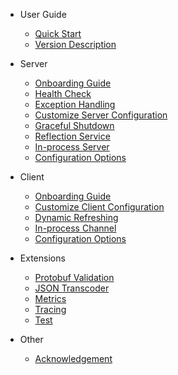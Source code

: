 - User Guide
  - [Quick Start](en-us/guide/quickstart.md)
  - [Version Description](en-us/guide/version.md)

- Server
  - [Onboarding Guide](en-us/server/onboarding.md)
  - [Health Check](en-us/server/health-check.md)
  - [Exception Handling](en-us/server/exception-handling.md)
  - [Customize Server Configuration](en-us/server/customize-server-config.md)
  - [Graceful Shutdown](en-us/server/graceful-shutdown.md)
  - [Reflection Service](en-us/server/reflection-service.md)
  - [In-process Server](en-us/server/in-process-server.md)
  - [Configuration Options](en-us/server/configuration.md)

- Client
  - [Onboarding Guide](en-us/client/onboarding.md)
  - [Customize Client Configuration](en-us/client/customize-client-config.md)
  - [Dynamic Refreshing](en-us/client/dynamic-refresh.md)
  - [In-process Channel](en-us/client/in-process-channel.md)
  - [Configuration Options](en-us/client/configuration.md)

- Extensions
  - [Protobuf Validation](en-us/extension/protobuf-validation.md)
  - [JSON Transcoder](en-us/extension/json-transcoder.md)
  - [Metrics](en-us/extension/metrics.md)
  - [Tracing](en-us/extension/tracing.md)
  - [Test](en-us/extension/test.md)

- Other
  - [Acknowledgement](en-us/other/acknowledgement.md)
